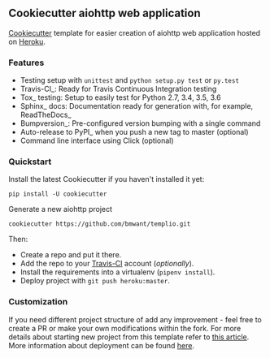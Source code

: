 ## Cookiecutter aiohttp web application

[Cookiecutter](https://cookiecutter.readthedocs.io/en/latest/) template for easier creation of aiohttp web application 
hosted on [Heroku](https://www.heroku.com).


### Features

* Testing setup with ``unittest`` and ``python setup.py test`` or ``py.test``
* Travis-CI_: Ready for Travis Continuous Integration testing
* Tox_ testing: Setup to easily test for Python 2.7, 3.4, 3.5, 3.6
* Sphinx_ docs: Documentation ready for generation with, for example, ReadTheDocs_
* Bumpversion_: Pre-configured version bumping with a single command
* Auto-release to PyPI_ when you push a new tag to master (optional)
* Command line interface using Click (optional)

### Quickstart

Install the latest Cookiecutter if you haven't installed it yet:

```
pip install -U cookiecutter
```

Generate a new aiohttp project

```
cookiecutter https://github.com/bmwant/templio.git
```

Then:

* Create a repo and put it there.
* Add the repo to your [Travis-CI]( http://travis-ci.org/) account (_optionally_).
* Install the requirements into a virtualenv (`pipenv install`).
* Deploy project with `git push heroku:master`.



### Customization

If you need different project structure of add any improvement - feel free to create a PR
or make your own modifications within the fork.
For more details about starting new project from this template refer to 
[this article](http://bmwlog.pp.ua/post/129).
More information about deployment can be found [here](https://devcenter.heroku.com/articles/getting-started-with-python#deploy-the-app).
